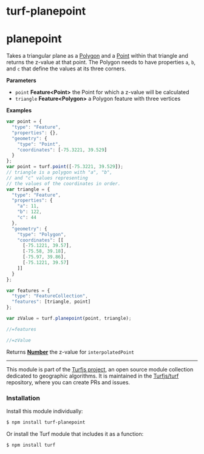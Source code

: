 # turf-planepoint

# planepoint

Takes a triangular plane as a [Polygon](Polygon)
and a [Point](Point) within that triangle and returns the z-value
at that point. The Polygon needs to have properties `a`, `b`, and `c`
that define the values at its three corners.

**Parameters**

-   `point` **Feature&lt;Point>** the Point for which a z-value will be calculated
-   `triangle` **Feature&lt;Polygon>** a Polygon feature with three vertices

**Examples**

```javascript
var point = {
  "type": "Feature",
  "properties": {},
  "geometry": {
    "type": "Point",
    "coordinates": [-75.3221, 39.529]
  }
};
var point = turf.point([-75.3221, 39.529]);
// triangle is a polygon with "a", "b",
// and "c" values representing
// the values of the coordinates in order.
var triangle = {
  "type": "Feature",
  "properties": {
    "a": 11,
    "b": 122,
    "c": 44
  },
  "geometry": {
    "type": "Polygon",
    "coordinates": [[
      [-75.1221, 39.57],
      [-75.58, 39.18],
      [-75.97, 39.86],
      [-75.1221, 39.57]
    ]]
  }
};

var features = {
  "type": "FeatureCollection",
  "features": [triangle, point]
};

var zValue = turf.planepoint(point, triangle);

//=features

//=zValue
```

Returns **[Number](https://developer.mozilla.org/en-US/docs/Web/JavaScript/Reference/Global_Objects/Number)** the z-value for `interpolatedPoint`

---

This module is part of the [Turfjs project](http://turfjs.org/), an open source
module collection dedicated to geographic algorithms. It is maintained in the
[Turfjs/turf](https://github.com/Turfjs/turf) repository, where you can create
PRs and issues.

### Installation

Install this module individually:

```sh
$ npm install turf-planepoint
```

Or install the Turf module that includes it as a function:

```sh
$ npm install turf
```
